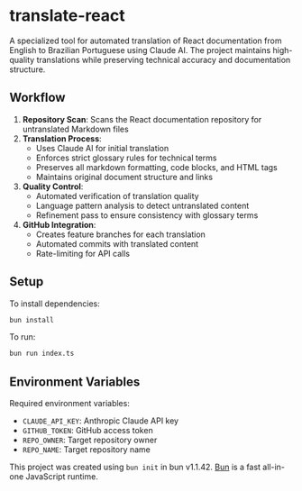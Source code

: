 # translate-react

A specialized tool for automated translation of React documentation from English to Brazilian Portuguese using Claude AI. The project maintains high-quality translations while preserving technical accuracy and documentation structure.

## Workflow

1. **Repository Scan**: Scans the React documentation repository for untranslated Markdown files
2. **Translation Process**:
   - Uses Claude AI for initial translation
   - Enforces strict glossary rules for technical terms
   - Preserves all markdown formatting, code blocks, and HTML tags
   - Maintains original document structure and links
3. **Quality Control**:
   - Automated verification of translation quality
   - Language pattern analysis to detect untranslated content
   - Refinement pass to ensure consistency with glossary terms
4. **GitHub Integration**:
   - Creates feature branches for each translation
   - Automated commits with translated content
   - Rate-limiting for API calls

## Setup

To install dependencies:

```bash
bun install
```

To run:

```bash
bun run index.ts
```

## Environment Variables

Required environment variables:
- `CLAUDE_API_KEY`: Anthropic Claude API key
- `GITHUB_TOKEN`: GitHub access token
- `REPO_OWNER`: Target repository owner
- `REPO_NAME`: Target repository name

This project was created using `bun init` in bun v1.1.42. [Bun](https://bun.sh) is a fast all-in-one JavaScript runtime.
